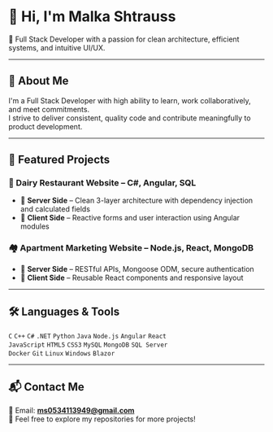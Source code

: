 # 👋 Hi, I'm Malka Shtrauss

🎯 Full Stack Developer with a passion for clean architecture, efficient systems, and intuitive UI/UX.

---

## 🌟 About Me

I'm a Full Stack Developer with high ability to learn, work collaboratively, and meet commitments.  
I strive to deliver consistent, quality code and contribute meaningfully to product development.

---

## 📁 Featured Projects

### 🧀 Dairy Restaurant Website – C#, Angular, SQL
- 🔗 **Server Side** – Clean 3-layer architecture with dependency injection and calculated fields  
- 🔗 **Client Side** – Reactive forms and user interaction using Angular modules

### 🏘 Apartment Marketing Website – Node.js, React, MongoDB
- 🔗 **Server Side** – RESTful APIs, Mongoose ODM, secure authentication  
- 🔗 **Client Side** – Reusable React components and responsive layout

---

## 🛠️ Languages & Tools

`C` `C++` `C#` `.NET` `Python` `Java` `Node.js` `Angular` `React`  
`JavaScript` `HTML5` `CSS3` `MySQL` `MongoDB` `SQL Server`  
`Docker` `Git` `Linux` `Windows` `Blazor`

---

## 📬 Contact Me

📧 Email: **ms0534113949@gmail.com**  
📁 Feel free to explore my repositories for more projects!
